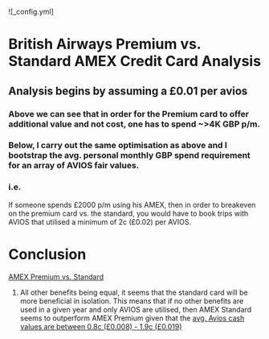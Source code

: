 ![_config.yml]

# British Airways Premium vs. Standard AMEX Credit Card Analysis

## Analysis begins by assuming a £0.01 per avios

### Above we can see that in order for the Premium card to offer additional value and not cost, one has to spend ~>4K GBP p/m. 
### Below, I carry out the same optimisation as above and I bootstrap the avg. personal monthly GBP spend requirement for an array of AVIOS fair values.


### i.e.
If someone spends £2000 p/m using his AMEX, then in order to breakeven on the premium card vs. the standard, you would have to book trips with AVIOS that utilised a minimum of 2c (£0.02) per AVIOS.

# Conclusion
[AMEX Premium vs. Standard](https://www.americanexpress.com/uk/benefits/upgrade/ba-premium-plus-credit-card/)
1. All other benefits being equal, it seems that the standard card will be more beneficial in isolation. This means that if no other benefits are used in a given year and only AVIOS are utilised, then AMEX Standard seems to outperform AMEX Premium given that the [avg. Avios cash values are between 0.8c (£0.008) - 1.9c (£0.019)](https://www.nerdwallet.com/article/travel/avios-points-value)
